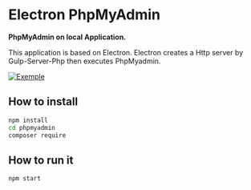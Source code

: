 # Electron PhpMyAdmin

**PhpMyAdmin on local Application.**

This application is based on Electron. Electron creates a Http server by Gulp-Server-Php then executes PhpMyadmin.

[![Exemple](http://salva-crea.fr/wp-content/uploads/2017/12/localPhpAdmin.gif "Exemple")](http://salva-crea.fr/wp-content/uploads/2017/12/localPhpAdmin.gif "Exemple")

## How to install

```bash
npm install
cd phpmyadmin
composer require
```

## How to run it

`npm start`
